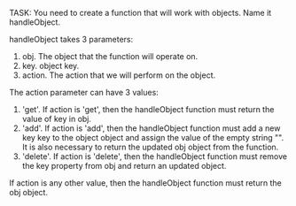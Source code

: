 TASK:
You need to create a function that will work with objects. Name it handleObject.

handleObject takes 3 parameters:

1. obj. The object that the function will operate on.
2. key. object key.
3. action. The action that we will perform on the object.

The action parameter can have 3 values:

1. 'get'. If action is 'get', then the handleObject function must return the value of key in obj.
2. 'add'. If action is 'add', then the handleObject function must add a new key key to the object object and assign the value of the empty string "". It is also necessary to return the updated obj object from the function.
3. 'delete'. If action is 'delete', then the handleObject function must remove the key property from obj and return an updated object.

If action is any other value, then the handleObject function must return the obj object.